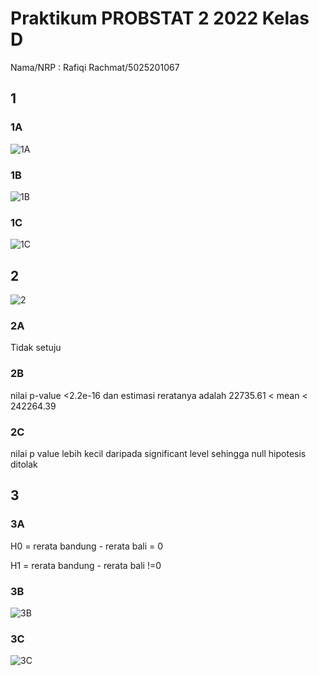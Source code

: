 # Praktikum PROBSTAT 2 2022 Kelas D

Nama/NRP : Rafiqi Rachmat/5025201067

## 1

### 1A

![1A](https://media.discordapp.net/attachments/221887784108032001/989045263589064714/unknown.png)

### 1B

![1B](https://media.discordapp.net/attachments/221887784108032001/989045441058471997/unknown.png)

### 1C

![1C](https://media.discordapp.net/attachments/221887784108032001/989046135563903017/unknown.png)

## 2

![2](https://media.discordapp.net/attachments/221887784108032001/989046342573776906/unknown.png)
### 2A

Tidak setuju

### 2B

nilai p-value <2.2e-16 dan estimasi reratanya adalah 22735.61 < mean < 242264.39

### 2C

nilai p value lebih kecil daripada significant level sehingga null hipotesis ditolak

## 3

### 3A

H0 = rerata bandung - rerata bali = 0

H1 = rerata bandung - rerata bali !=0

### 3B

![3B](https://media.discordapp.net/attachments/221887784108032001/989047016627785728/unknown.png)

### 3C

![3C](https://media.discordapp.net/attachments/221887784108032001/989047241887076413/unknown.png)